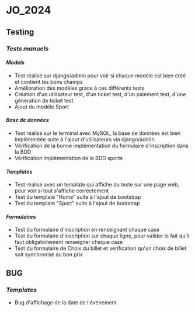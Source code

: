 # JO_2024

## __Testing__

### ***Tests manuels***

#### ***Models***

-   Test réalisé sur django/admin pour voir si chaque modèle est bien créé et contient les bons champs
-   Amélioration des modèles grace à ces différents tests
-   Création d'un utilisateur test, d'un ticket test, d'un paiement test, d'une génération de ticket test
-   Ajout du modèle Sport

#### ***Base de données***

-   Test réalisé sur le terminal avec MySQL, la base de données est bien implémentée suite à l'ajout d'utilisateurs via django/admin.
-   Vérification de la bonne implémentation du formulaire d'inscription dans la BDD
-   Vérification implémentation de la BDD sports

#### ***Templates***

-   Test réalisé avec un template qui affiche du texte sur une page web, pour voir si tout s'affiche correctement
-   Test du template "Home" suite à l'ajout de bootstrap 
-   Test du template "Sport" suite à l'ajout de bootstrap 

#### ***Formulaires***

-   Test du formulaire d'inscription en renseignant chaque case
-   Test du formulaire d'inscription sur chaque ligne, pour valider le fait qu'il faut obligatoirement renseigner chaque case
-   Test du formulaire de Choix du billet et vérification qu'un choix de billet soit synchronisé au bon prix 


## __BUG__

### ***Templates***

-   Bug d'affichage de la date de l'événement
